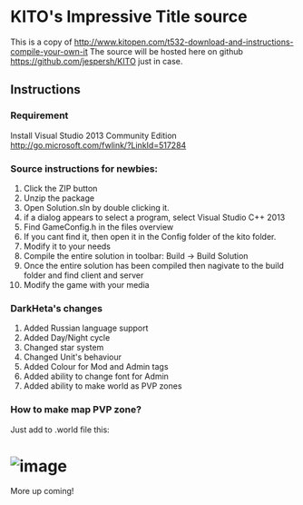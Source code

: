 KITO's Impressive Title source
====================
This is a copy of http://www.kitopen.com/t532-download-and-instructions-compile-your-own-it
The source will be hosted here on github https://github.com/jespersh/KITO just in case.

Instructions
---------------------

### Requirement
Install Visual Studio 2013 Community Edition
http://go.microsoft.com/fwlink/?LinkId=517284

### Source instructions for newbies:
1. Click the ZIP button
2. Unzip the package
3. Open Solution.sln by double clicking it.
2. if a dialog appears to select a program, select Visual Studio C++ 2013
4. Find GameConfig.h in the files overview
5. If you cant find it, then open it in the Config folder of the kito folder.
6. Modify it to your needs
7. Compile the entire solution in toolbar: Build -> Build Solution
8. Once the entire solution has been compiled then nagivate to the build folder and find client and server
9. Modify the game with your media

### DarkHeta's changes
1. Added Russian language support
2. Added Day/Night cycle
3. Changed star system
4. Changed Unit's behaviour
5. Added Colour for Mod and Admin tags
6. Added ability to change font for Admin
7. Added ability to make world as PVP zones

### How to make map PVP zone?
Just add to .world file this:
# ![image](https://user-images.githubusercontent.com/7428298/184548551-402f33c2-58b5-4b35-9a95-f9b94224479c.png)

More up coming!
